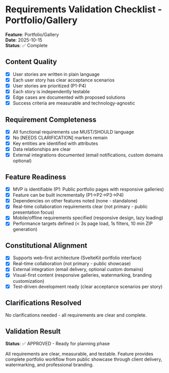# Requirements Validation Checklist - Portfolio/Gallery

**Feature**: Portfolio/Gallery  
**Date**: 2025-10-15  
**Status**: ✅ Complete

## Content Quality

- [x] User stories are written in plain language
- [x] Each user story has clear acceptance scenarios
- [x] User stories are prioritized (P1-P4)
- [x] Each story is independently testable
- [x] Edge cases are documented with proposed solutions
- [x] Success criteria are measurable and technology-agnostic

## Requirement Completeness

- [x] All functional requirements use MUST/SHOULD language
- [x] No [NEEDS CLARIFICATION] markers remain
- [x] Key entities are identified with attributes
- [x] Data relationships are clear
- [x] External integrations documented (email notifications, custom domains optional)

## Feature Readiness

- [x] MVP is identifiable (P1: Public portfolio pages with responsive galleries)
- [x] Feature can be built incrementally (P1→P2→P3→P4)
- [x] Dependencies on other features noted (none - standalone)
- [x] Real-time collaboration requirements clear (not primary - public presentation focus)
- [x] Mobile/offline requirements specified (responsive design, lazy loading)
- [x] Performance targets defined (< 3s page load, 1s filters, 10 min ZIP generation)

## Constitutional Alignment

- [x] Supports web-first architecture (SvelteKit portfolio interface)
- [x] Real-time collaboration (not primary - public showcase)
- [x] External integration (email delivery, optional custom domains)
- [x] Visual-first content (responsive galleries, watermarking, branding customization)
- [x] Test-driven development ready (clear acceptance scenarios per story)

## Clarifications Resolved

No clarifications needed - all requirements are clear and complete.

## Validation Result

**Status**: ✅ APPROVED - Ready for planning phase

All requirements are clear, measurable, and testable. Feature provides complete portfolio workflow from public showcase through client delivery, watermarking, and professional branding.
